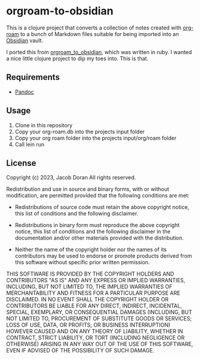# orgroam-to-obsidian

This is a clojure project that converts a collection of notes created with
[org-roam](https://www.orgroam.com/) to a bunch of Markdown files suitable for being
imported into an [Obsidian](https://obsidian.md) vault.

I ported this from [orgroam_to_obsidian](https://github.com/goshatch/orgroam_to_obsidian),
which was written in ruby. I wanted a nice little clojure project to dip my toes
into. This is that.

## Requirements

- [Pandoc](https://pandoc.org/)

## Usage

1. Clone in this repository
3. Copy your org-roam.db into the projects input folder
4. Copy your org roam folder into the projects input/org/roam folder
6. Call lein run

## License

Copyright (c) 2023, Jacob Doran
All rights reserved.

Redistribution and use in source and binary forms, with or without
modification, are permitted provided that the following conditions are met:

* Redistributions of source code must retain the above copyright notice, this
  list of conditions and the following disclaimer.

* Redistributions in binary form must reproduce the above copyright notice,
  this list of conditions and the following disclaimer in the documentation
  and/or other materials provided with the distribution.

* Neither the name of the copyright holder nor the names of its
  contributors may be used to endorse or promote products derived from
  this software without specific prior written permission.

THIS SOFTWARE IS PROVIDED BY THE COPYRIGHT HOLDERS AND CONTRIBUTORS "AS IS"
AND ANY EXPRESS OR IMPLIED WARRANTIES, INCLUDING, BUT NOT LIMITED TO, THE
IMPLIED WARRANTIES OF MERCHANTABILITY AND FITNESS FOR A PARTICULAR PURPOSE ARE
DISCLAIMED. IN NO EVENT SHALL THE COPYRIGHT HOLDER OR CONTRIBUTORS BE LIABLE
FOR ANY DIRECT, INDIRECT, INCIDENTAL, SPECIAL, EXEMPLARY, OR CONSEQUENTIAL
DAMAGES (INCLUDING, BUT NOT LIMITED TO, PROCUREMENT OF SUBSTITUTE GOODS OR
SERVICES; LOSS OF USE, DATA, OR PROFITS; OR BUSINESS INTERRUPTION) HOWEVER
CAUSED AND ON ANY THEORY OF LIABILITY, WHETHER IN CONTRACT, STRICT LIABILITY,
OR TORT (INCLUDING NEGLIGENCE OR OTHERWISE) ARISING IN ANY WAY OUT OF THE USE
OF THIS SOFTWARE, EVEN IF ADVISED OF THE POSSIBILITY OF SUCH DAMAGE.